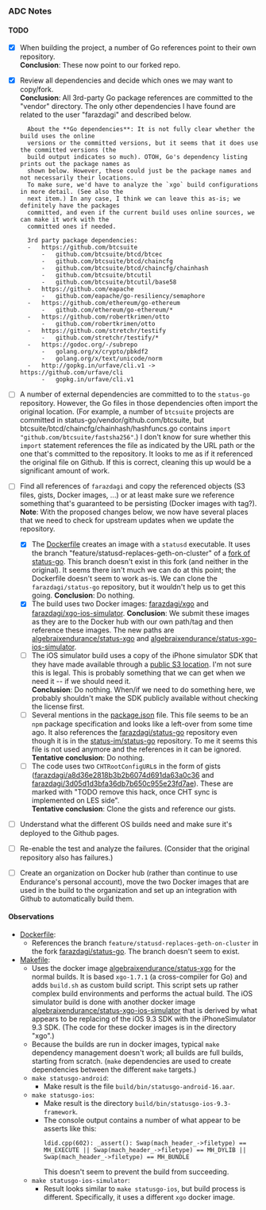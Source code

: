 ### ADC Notes

#### TODO

-   [x] When building the project, a number of Go references  point to their own repository.  
        **Conclusion**: These now point to our forked repo.

-   [x] Review all dependencies and decide which ones we may want to copy/fork.  
        **Conclusion**: All 3rd-party Go package references are committed to the "vendor" directory.
        The only other dependencies I have found are related to the user "farazdagi" and described
        below.

        About the **Go dependencies**: It is not fully clear whether the build uses the online
        versions or the committed versions, but it seems that it does use the committed versions (the
        build output indicates so much). OTOH, Go's dependency listing prints out the package names as
        shown below. However, these could just be the package names and not necessarily their locations.
        To make sure, we'd have to analyze the `xgo` build configurations in more detail. (See also the
        next item.) In any case, I think we can leave this as-is; we definitely have the packages
        committed, and even if the current build uses online sources, we can make it work with the
        committed ones if needed.

        3rd party package dependencies:
        -   https://github.com/btcsuite
            -   github.com/btcsuite/btcd/btcec
            -   github.com/btcsuite/btcd/chaincfg
            -   github.com/btcsuite/btcd/chaincfg/chainhash
            -   github.com/btcsuite/btcutil
            -   github.com/btcsuite/btcutil/base58
        -   https://github.com/eapache
            -   github.com/eapache/go-resiliency/semaphore
        -   https://github.com/ethereum/go-ethereum
            -   github.com/ethereum/go-ethereum/*
        -   https://github.com/robertkrimen/otto
            -   github.com/robertkrimen/otto
        -   https://github.com/stretchr/testify
            -   github.com/stretchr/testify/*
        -   https://godoc.org/-/subrepo
            -   golang.org/x/crypto/pbkdf2
            -   golang.org/x/text/unicode/norm
        -   http://gopkg.in/urfave/cli.v1 -> https://github.com/urfave/cli
            -   gopkg.in/urfave/cli.v1

-   [ ] A number of external dependencies are committed to to the `status-go` repository.
        However, the Go files in those dependencies often import the original location. (For
        example, a number of `btcsuite` projects are committed in
        status-go/vendor/github.com/btcsuite, but btcsuite/btcd/chaincfg/chainhash/hashfuncs.go
        contains `import "github.com/btcsuite/fastsha256"`.) I don't know for sure whether this
        `import` statement references the file as indicated by the URL path or the one that's
        committed to the repository. It looks to me as if it referenced the original file on
        Github. If this is correct, cleaning this up would be a significant amount of work.

-   [ ] Find all references of `farazdagi` and copy the referenced objects (S3 files, gists,
        Docker images, ...) or at least make sure we reference something that's guaranteed
        to be persisting (Docker images with tag?).  
        **Note**: With the proposed changes below, we now have several places that we need to
        check for upstream updates when we update the repository.

    -   [x] The [Dockerfile](Dockerfile) creates an image with a `statusd` executable. It uses the
            branch "feature/statusd-replaces-geth-on-cluster" of a
            [fork of status-go](https://github.com/farazdagi/status-go). This branch doesn't exist
            in this fork (and neither in the original). It seems there isn't much we can do at this
            point; the Dockerfile doesn't seem to work as-is. We can clone the `farazdagi/status-go`
            repository, but it wouldn't help us to get this going.
            **Conclusion**: Do nothing.
    -   [x] The build uses two Docker images: [farazdagi/xgo](https://hub.docker.com/r/farazdagi/xgo/)
            and [farazdagi/xgo-ios-simulator](https://hub.docker.com/r/farazdagi/xgo-ios-simulator/).
            **Conclusion**: We submit these images as they are to the Docker hub with our own
            path/tag and then reference these images. The new paths are
            [algebraixendurance/status-xgo](https://hub.docker.com/r/algebraixendurance/status-xgo/)
            and
            [algebraixendurance/status-xgo-ios-simulator](https://hub.docker.com/r/algebraixendurance/status-xgo-ios-simulator/).
    -   [ ] The iOS simulator build uses a copy of the iPhone simulator SDK that they have made available through a 
            [public S3 location](https://s3.amazonaws.com/farazdagi/status-im/iPhoneSimulator9.3.sdk.tar.gz). I'm not
            sure this is legal. This is probably something that we can get when we need it -- if we should need it.  
            **Conclusion**: Do nothing. When/if we need to do something here, we probably shouldn't make the
            SDK publicly available without checking the license first.
    -   [ ] Several mentions in the [package.json](package.json) file. This file seems to be an `npm` package 
            specification and looks like a left-over from some time ago. It also references the 
            [farazdagi/status-go](https://github.com/farazdagi/status-go) repository even though it is in the 
            [status-im/status-go](https://github.com/status-im/status-go) repository. To me it seems this file is not
            used anymore and the references in it can be ignored.  
            **Tentative conclusion**: Do nothing.
    -   [ ] The code uses two `CHTRootConfigURL`s in the form of gists
            ([farazdagi/a8d36e2818b3b2b6074d691da63a0c36](https://gist.githubusercontent.com/farazdagi/a8d36e2818b3b2b6074d691da63a0c36/raw/)
            and [farazdagi/3d05d1d3bfa36db7b650c955e23fd7ae](https://gist.githubusercontent.com/farazdagi/3d05d1d3bfa36db7b650c955e23fd7ae/raw/)).
            These are marked with "TODO remove this hack, once CHT sync is implemented on LES side".  
            **Tentative conclusion**: Clone the gists and reference our gists.
        
-   [ ] Understand what the different OS builds need and make sure it's deployed to the Github pages.
-   [ ] Re-enable the test and analyze the failures. (Consider that the original repository also has failures.)
-   [ ] Create an organization on Docker hub (rather than continue to use Endurance's personal account), move
        the two Docker images that are used in the build to the organization and set up an integration with Github
        to automatically build them.


#### Observations

*   [Dockerfile](Dockerfile): 
    *   References the branch `feature/statusd-replaces-geth-on-cluster` in the fork 
        [farazdagi/status-go](https://github.com/farazdagi/status-go). The branch doesn't seem to exist.
*   [Makefile](Makefile): 
    *   Uses the docker image [algebraixendurance/status-xgo](https://hub.docker.com/r/algebraixendurance/status-xgo/)
        for the normal builds. It is based `xgo-1.7.1` (a cross-compiler for Go) and adds `build.sh` as custom
        build script. This script sets up rather complex build environments and performs the actual build. The iOS
        simulator build is done with another docker image
        [algebraixendurance/status-xgo-ios-simulator](https://hub.docker.com/r/algebraixendurance/status-xgo-ios-simulator/)
        that is derived by what appears to be replacing of the iOS 9.3 SDK with the iPhoneSimulator 9.3 SDK.
        (The code for these docker images is in the directory "xgo".)
    *   Because the builds are run in docker images, typical `make` dependency management doesn't work; all
        builds are full builds, starting from scratch. (`make` dependencies are used to create dependencies
        between the different `make` targets.)
    *   `make statusgo-android`:
        *   Make result is the file `build/bin/statusgo-android-16.aar`.
    *   `make statusgo-ios`:
        *   Make result is the directory `build/bin/statusgo-ios-9.3-framework`.
        *   The console output contains a number of what appear to be asserts like this:
            ```
            ldid.cpp(602): _assert(): Swap(mach_header_->filetype) == MH_EXECUTE || Swap(mach_header_->filetype) == MH_DYLIB || Swap(mach_header_->filetype) == MH_BUNDLE
            ```
            This doesn't seem to prevent the build from succeeding.
    *   `make statusgo-ios-simulator`:
        *   Result looks similar to `make statusgo-ios`, but build process is different.
            Specifically, it uses a different `xgo` docker image.

